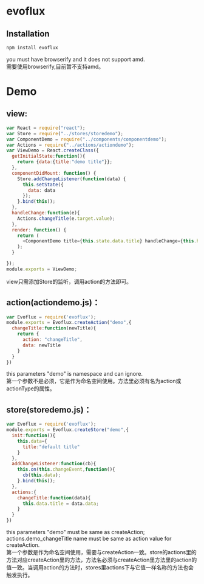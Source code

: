 # evoflux  

## Installation
```javascript
npm install evoflux
```
you must have browserify and it does not support amd.  
需要使用browserify,目前暂不支持amd。

# Demo

## view:  
```javascript
var React = require("react");
var Store = require("../stores/storedemo");
var ComponentDemo = require("../components/componentdemo");
var Actions = require("../actions/actiondemo");
var ViewDemo = React.createClass({
  getInitialState:function(){
    return {data:{title:"demo title"}};
  },
  componentDidMount: function() {
    Store.addChangeListener(function(data) {
      this.setState({
        data: data
      });
    }.bind(this));
  },
  handleChange:function(e){
    Actions.changeTitle(e.target.value);
  },
  render: function() {
    return (
      <ComponentDemo title={this.state.data.title} handleChange={this.handleChange} />
    );
  }

});
module.exports = ViewDemo;
```
view只需添加Store的监听，调用action的方法即可。

## action(actiondemo.js)：
```javascript
var Evoflux = require('evoflux');
module.exports = Evoflux.createAction("demo",{
  changeTitle:function(newTitle){
    return {
      action: "changeTitle",
      data: newTitle
    }
  }
})
```
this parameters "demo" is namespace and can ignore.  
第一个参数不是必须，它是作为命名空间使用。方法里必须有名为action或actionType的属性。

## store(storedemo.js)：
```javascript
var Evoflux = require('evoflux');
module.exports = Evoflux.createStore("demo",{
  init:function(){
    this.data={
      title:"default title"
    }
  },
  addChangeListener:function(cb){
    this.on(this.changeEvent,function(){
      cb(this.data);
    }.bind(this));
  },
  actions:{
    changeTitle:function(data){
      this.data.title = data.data;
    }
  }
})
```
this parameters "demo" must be same as createAction; actions.demo_changeTitle name must be  same as action value for createAction.  
第一个参数是作为命名空间使用，需要与createAction一致。store的actions里的方法对应createAction里的方法，方法名必须与createAction里方法里的action的值一致。当调用action的方法时，stores里actions下与它值一样名称的方法也会触发执行。